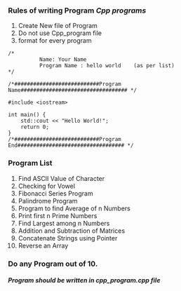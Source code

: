 ### Rules of writing Program ***Cpp programs***
<ol>
          <li>Create New file of Program</li>
          <li>Do not use Cpp_program file</li>
<li>format for every program</li>
</ol> 

```
/*       
          Name: Your Name
          Program Name : hello world    (as per list)                           
*/

/*###########################Program Name################################## */

#include <iostream>

int main() {
    std::cout << "Hello World!";
    return 0;
}
/*###########################Program End################################## */
```
### Program List
<ol>
<li>Find ASCII Value of Character</li>
<li>Checking for Vowel </li>
<li> Fibonacci Series Program</li>
<li>Palindrome Program </li>
<li>Program to find Average of n Numbers </li>
<li>Print first n Prime Numbers </li>
<li> Find Largest among n Numbers</li>
<li>Addition and Subtraction of Matrices </li>
<li>Concatenate Strings using Pointer </li>
<li>Reverse an Array </li>
</ol> 

### Do any Program out of 10.
##### Program should be written in cpp_program.cpp file
